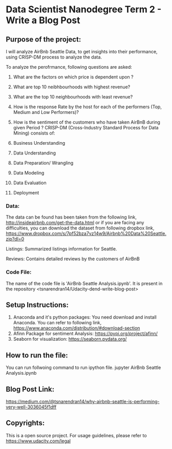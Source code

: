 # Data Scientist Nanodegree Term 2 - Write a Blog Post
## Purpose of the project:

I will analyze AirBnb Seattle Data, to get insights into their performance, using CRISP-DM process to analyze the data.

To analyze the perofrmance, following questions are asked:

1) What are the factors on which price is dependent upon ?
2) What are top 10 neibhbourhoods with highest revenue?
3) What are the top 10 neighbourhoods with least revenue?
4) How is the response Rate by the host for each of the performers (Top, Medium and Low Performers)?
5) How is the sentiment of the customers who have taken AirBnB during given Period ?
CRISP-DM (Cross-Industry Standard Process for Data Mining) consists of:

1) Business Understanding

2) Data Understanding

3) Data Preparation/ Wrangling

4) Data Modeling

5) Data Evaluation

6) Deployment

### Data: 
The data can be found has been taken from the following link, http://insideairbnb.com/get-the-data.html or if you are facing any difficulties, you can download the dataset from following dropbox link,
https://www.dropbox.com/s/7pf52bza7vz14w9/Airbnb%20Data%20Seattle.zip?dl=0

Listings: Summarized listings information for Seattle. 

Reviews: Contains detailed reviews by the customers of AirBnB

### Code File:
  The name of the code file is 'AirBnb Seattle Analysis.ipynb'. It is present in the repository <tsnarendran14/Udacity-dend-write-blog-post>

## Setup Instructions:
 1. Anaconda and it's python packages:
        You need download and install Anaconda. You can refer to following link,
 https://www.anaconda.com/distribution/#download-section
 2. Afinn Package for sentiment Analysis:
        https://pypi.org/project/afinn/
 3. Seaborn for visualization:
        https://seaborn.pydata.org/
 
 ## How to run the file:

You can run follwoing command to run ipython file.
      jupyter AirBnb Seattle Analysis.ipynb
      
 ## Blog Post Link:
 
 https://medium.com/@tsnarendran14/why-airbnb-seattle-is-performing-very-well-3036045f1dff
 
## Copyrights:
This is a open source project.
For usage guidelines, please refer to https://www.udacity.com/legal
